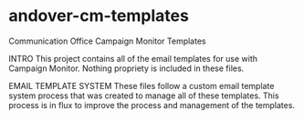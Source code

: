 # andover-cm-templates
Communication Office Campaign Monitor Templates

INTRO
This project contains all of the email templates for use with Campaign Monitor. Nothing propriety is included in these files. 

EMAIL TEMPLATE SYSTEM
These files follow a custom email template system process that was created to manage all of these templates. This process is in flux to improve the process and management of the templates.
